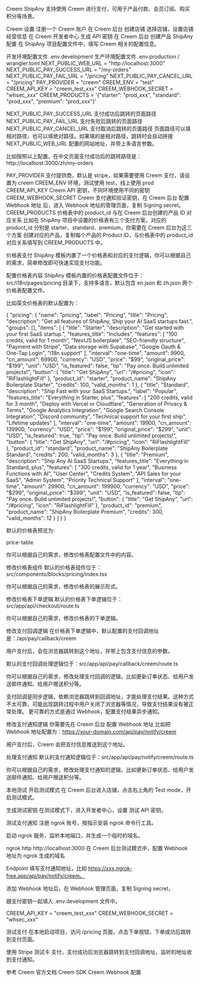 Creem
ShipAny 支持使用 Creem 进行支付，可用于产品付款、会员订阅、购买积分等场景。

Creem 设置
注册一个 Creem 账户
在 Creem 后台 创建店铺
选择店铺，设置店铺经营信息
在 Creem 开发者中心 生成 API 密钥
在 Creem 后台 创建产品
ShipAny 配置
在 ShipAny 项目配置文件中，填写 Creem 相关的配置信息。

开发环境配置文件 .env.development
生产环境配置文件 .env.production / wrangler.toml
NEXT_PUBLIC_WEB_URL = "http://localhost:3000"
NEXT_PUBLIC_PAY_SUCCESS_URL = "/my-orders"
NEXT_PUBLIC_PAY_FAIL_URL = "/pricing"
NEXT_PUBLIC_PAY_CANCEL_URL = "/pricing"
PAY_PROVIDER = "creem"
CREEM_ENV = "test"
CREEM_API_KEY = "creem_test_xxx"
CREEM_WEBHOOK_SECRET = "whsec_xxx"
CREEM_PRODUCTS = '{"starter": "prod_xxx", "standard": "prod_xxx", "premium": "prod_xxx"}'

NEXT_PUBLIC_PAY_SUCCESS_URL 支付成功后跳转的页面路径
NEXT_PUBLIC_PAY_FAIL_URL 支付失败后跳转的页面路径
NEXT_PUBLIC_PAY_CANCEL_URL 支付取消后跳转的页面路径
页面路径可以填相对路径，也可以填绝对路径。如果填的是相对路径，跳转时会自动拼接 NEXT_PUBLIC_WEB_URL 配置的网站地址，并带上多语言参数。

比如按照以上配置，在中文页面支付成功后的跳转路径是：http://localhost:3000/zh/my-orders

PAY_PROVIDER 支付提供商，默认是 stripe，如果需要使用 Creem 支付，请设置为 creem
CREEM_ENV 环境，测试使用 test，线上使用 prod
CREEM_API_KEY Creem API 密钥，不同环境使用不同的密钥
CREEM_WEBHOOK_SECRET Creem 支付通知验证密钥，在 Creem 后台 配置 Webhook 地址 后，进入 Webhook 地址的管理页面，复制 Signing secret。
CREEM_PRODUCTS 价格表中的 product_id 与在 Creem 后台创建的产品 ID 对应关系
比如在 ShipAny 项目中设置的价格表有三个支付方案，对应的 product_id 分别是 starter、standard、premium，你需要在 Creem 后台为这三个方案 创建对应的产品，复制每个产品的 Product ID，与价格表中的 product_id 对应关系填写到 CREEM_PRODUCTS 中。

价格表支付
ShipAny 模板内置了一个价格表和对应的支付逻辑，你可以根据自己的需求，简单修改即可快速实现支付功能。

配置价格表内容
ShipAny 模板内置的价格表配置文件位于：src/i18n/pages/pricing 目录下，支持多语言，默认包含 en.json 和 zh.json 两个价格表配置文件。

比如英文价格表的默认配置为：

{
  "pricing": {
    "name": "pricing",
    "label": "Pricing",
    "title": "Pricing",
    "description": "Get all features of ShipAny, Ship your AI SaaS startups fast.",
    "groups": [],
    "items": [
      {
        "title": "Starter",
        "description": "Get started with your first SaaS startup.",
        "features_title": "Includes",
        "features": [
          "100 credits, valid for 1 month",
          "NextJS boilerplate",
          "SEO-friendly structure",
          "Payment with Stripe",
          "Data storage with Supabase",
          "Google Oauth & One-Tap Login",
          "i18n support"
        ],
        "interval": "one-time",
        "amount": 9900,
        "cn_amount": 69900,
        "currency": "USD",
        "price": "$99",
        "original_price": "$199",
        "unit": "USD",
        "is_featured": false,
        "tip": "Pay once. Build unlimited projects!",
        "button": {
          "title": "Get ShipAny",
          "url": "/#pricing",
          "icon": "RiFlashlightFill"
        },
        "product_id": "starter",
        "product_name": "ShipAny Boilerplate Starter",
        "credits": 100,
        "valid_months": 1
      },
      {
        "title": "Standard",
        "description": "Ship Fast with your SaaS Startups.",
        "label": "Popular",
        "features_title": "Everything in Starter, plus",
        "features": [
          "200 credits, valid for 3 month",
          "Deploy with Vercel or Cloudflare",
          "Generation of Privacy & Terms",
          "Google Analytics Integration",
          "Google Search Console Integration",
          "Discord community",
          "Technical support for your first ship",
          "Lifetime updates"
        ],
        "interval": "one-time",
        "amount": 19900,
        "cn_amount": 139900,
        "currency": "USD",
        "price": "$199",
        "original_price": "$299",
        "unit": "USD",
        "is_featured": true,
        "tip": "Pay once. Build unlimited projects!",
        "button": {
          "title": "Get ShipAny",
          "url": "/#pricing",
          "icon": "RiFlashlightFill"
        },
        "product_id": "standard",
        "product_name": "ShipAny Boilerplate Standard",
        "credits": 200,
        "valid_months": 3
      },
      {
        "title": "Premium",
        "description": "Ship Any AI SaaS Startups.",
        "features_title": "Everything in Standard, plus",
        "features": [
          "300 credits, valid for 1 year",
          "Business Functions with AI",
          "User Center",
          "Credits System",
          "API Sales for your SaaS",
          "Admin System",
          "Priority Technical Support"
        ],
        "interval": "one-time",
        "amount": 29900,
        "cn_amount": 199900,
        "currency": "USD",
        "price": "$299",
        "original_price": "$399",
        "unit": "USD",
        "is_featured": false,
        "tip": "Pay once. Build unlimited projects!",
        "button": {
          "title": "Get ShipAny",
          "url": "/#pricing",
          "icon": "RiFlashlightFill"
        },
        "product_id": "premium",
        "product_name": "ShipAny Boilerplate Premium",
        "credits": 300,
        "valid_months": 12
      }
    ]
  }
}

默认的价格表预览为:

price-table

你可以根据自己的需求，修改价格表配置文件中的内容。

修改价格表组件
默认的价格表组件位于：src/components/blocks/pricing/index.tsx

你可以根据自己的需求，修改价格表的展示形式。

修改价格表下单逻辑
默认的价格表下单逻辑位于：src/app/api/checkout/route.ts

你可以根据自己的需求，修改价格表的下单逻辑。

修改支付回调逻辑
在价格表下单逻辑中，默认配置的支付回调地址是：/api/pay/callback/creem

用户支付后，会在浏览器跳转到这个地址，并带上包含支付信息的参数。

默认的支付回调处理逻辑位于：src/app/api/pay/callback/creem/route.ts

你可以根据自己的需求，修改处理支付回调的逻辑，比如更新订单状态、给用户发送邮件通知、给用户赠送积分等。

支付回调是同步逻辑，依赖浏览器跳转到回调地址，才能处理支付结果。这种方式不太可靠，可能出现跳转过程中用户关闭了浏览器等情况，导致支付结果没有被正常处理。 更可靠的方式是通过 Webhook，配置支付结果异步通知。

修改支付通知逻辑
你需要先在 Creem 后台 配置 Webhook 地址
比如把 Webhook 地址配置为：https://your-domain.com/api/pay/notify/creem

用户支付后，Creem 会把支付信息推送到这个地址。

处理支付通知
默认的支付通知逻辑位于：src/app/api/pay/notify/creem/route.ts

你可以根据自己的需求，修改处理支付通知的逻辑，比如更新订单状态、给用户发送邮件通知、给用户赠送积分等。

本地测试
开启测试模式
在 Creem 后台进入店铺，点击右上角的 Test mode，开启测试模式。

生成测试密钥
在测试模式下，进入开发者中心，设置 测试 API 密钥。

测试支付通知
注册 ngrok 账号，按指示安装 ngrok 命令行工具。

启动 ngrok 服务，监听本地端口，并生成一个临时的域名。

ngrok http http://localhost:3000
在 Creem 后台测试模式中，配置 Webhook 地址为 ngrok 生成的域名

Endpoint 填写支付通知地址，比如 https://xxx.ngrok-free.app/api/pay/notify/creem。



添加 Webhook 地址后，在 Webhook 管理页面，复制 Signing secret，



跟支付密钥一起填入 .env.development 文件中。

CREEM_API_KEY = "creem_test_xxx"
CREEM_WEBHOOK_SECRET = "whsec_xxx"

测试支付
在本地启动项目，访问 /pricing 页面，点击下单按钮，下单成功后跳转到支付页面。

使用 Stripe 测试卡 支付，支付成功后浏览器跳转到支付回调地址，监听的地址收到支付通知。

参考
Creem 官方文档
Creem SDK
Creem Webhook 配置